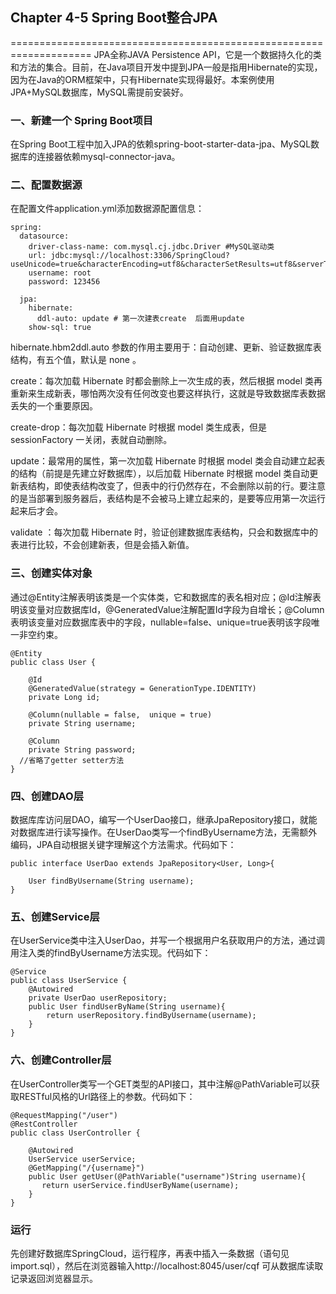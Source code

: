 ## Chapter 4-5 Spring Boot整合JPA
====================================================================
JPA全称JAVA Persistence API，它是一个数据持久化的类和方法的集合。目前，在Java项目开发中提到JPA一般是指用Hibernate的实现，因为在Java的ORM框架中，只有Hibernate实现得最好。本案例使用JPA+MySQL数据库，MySQL需提前安装好。

### 一、新建一个 Spring Boot项目
在Spring Boot工程中加入JPA的依赖spring-boot-starter-data-jpa、MySQL数据库的连接器依赖mysql-connector-java。

### 二、配置数据源
在配置文件application.yml添加数据源配置信息：
```
spring:
  datasource:
    driver-class-name: com.mysql.cj.jdbc.Driver #MySQL驱动类
    url: jdbc:mysql://localhost:3306/SpringCloud?useUnicode=true&characterEncoding=utf8&characterSetResults=utf8&serverTimezone=GMT
    username: root
    password: 123456

  jpa:
    hibernate:
      ddl-auto: update # 第一次建表create  后面用update
    show-sql: true
```
hibernate.hbm2ddl.auto 参数的作用主要用于：自动创建、更新、验证数据库表结构，有五个值，默认是 none 。

create：每次加载 Hibernate 时都会删除上一次生成的表，然后根据 model 类再重新来生成新表，哪怕两次没有任何改变也要这样执行，这就是导致数据库表数据丢失的一个重要原因。

create-drop：每次加载 Hibernate 时根据 model 类生成表，但是 sessionFactory 一关闭，表就自动删除。

update：最常用的属性，第一次加载 Hibernate 时根据 model 类会自动建立起表的结构（前提是先建立好数据库），以后加载 Hibernate 时根据 model 类自动更新表结构，即使表结构改变了，但表中的行仍然存在，不会删除以前的行。要注意的是当部署到服务器后，表结构是不会被马上建立起来的，是要等应用第一次运行起来后才会。

validate ：每次加载 Hibernate 时，验证创建数据库表结构，只会和数据库中的表进行比较，不会创建新表，但是会插入新值。

### 三、创建实体对象
通过@Entity注解表明该类是一个实体类，它和数据库的表名相对应；@Id注解表明该变量对应数据库Id，@GeneratedValue注解配置Id字段为自增长；@Column表明该变量对应数据库表中的字段，nullable=false、unique=true表明该字段唯一非空约束。
```
@Entity
public class User {

	@Id
	@GeneratedValue(strategy = GenerationType.IDENTITY)
	private Long id;

	@Column(nullable = false,  unique = true)
	private String username;

	@Column
	private String password;
  //省略了getter setter方法
}
```
### 四、创建DAO层
数据库库访问层DAO，编写一个UserDao接口，继承JpaRepository接口，就能对数据库进行读写操作。在UserDao类写一个findByUsername方法，无需额外编码，JPA自动根据关键字理解这个方法需求。代码如下：
```
public interface UserDao extends JpaRepository<User, Long>{

	User findByUsername(String username);
}
```

### 五、创建Service层
在UserService类中注入UserDao，并写一个根据用户名获取用户的方法，通过调用注入类的findByUsername方法实现。代码如下：
```
@Service
public class UserService {
    @Autowired
    private UserDao userRepository;
    public User findUserByName(String username){
        return userRepository.findByUsername(username);
    }
}
```

### 六、创建Controller层
在UserController类写一个GET类型的API接口，其中注解@PathVariable可以获取RESTful风格的Url路径上的参数。代码如下：
```
@RequestMapping("/user")
@RestController
public class UserController {

    @Autowired
    UserService userService;
    @GetMapping("/{username}")
    public User getUser(@PathVariable("username")String username){
       return userService.findUserByName(username);
    }
}
```
### 运行
先创建好数据库SpringCloud，运行程序，再表中插入一条数据（语句见import.sql），然后在浏览器输入http://localhost:8045/user/cqf 可从数据库读取记录返回浏览器显示。   


